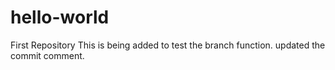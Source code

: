# hello-world
First Repository
This is being added to test the branch function.
updated the commit comment.
